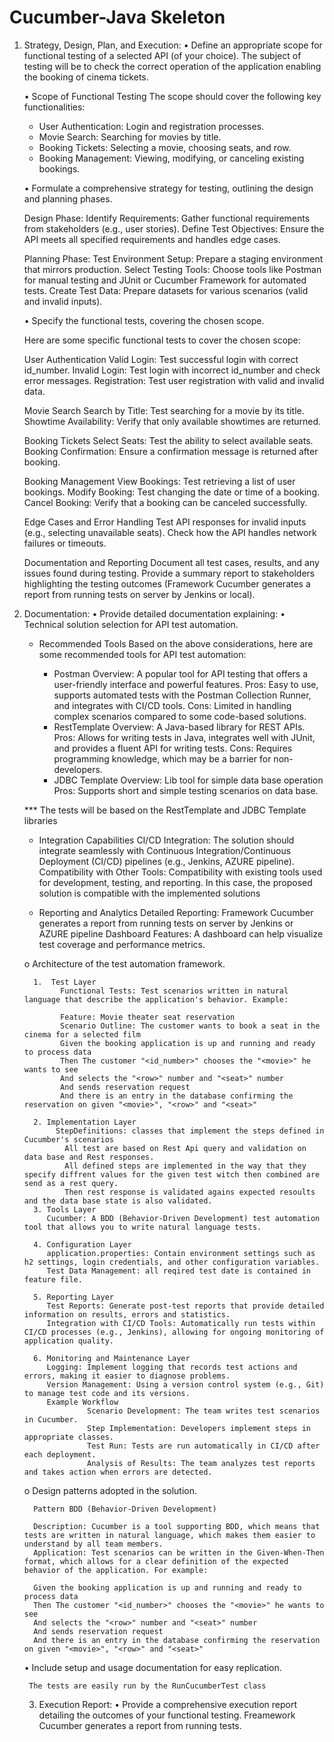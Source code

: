 # Cucumber-Java Skeleton

1. Strategy, Design, Plan, and Execution:
   •	Define an appropriate scope for functional testing of a selected API (of your choice).
   The subject of testing will be to check the correct operation of the application enabling the booking of cinema tickets.

   • Scope of Functional Testing
   The scope should cover the following key functionalities:

   - User Authentication: Login and registration processes.
   - Movie Search: Searching for movies by title.
   - Booking Tickets: Selecting a movie, choosing seats, and row.
   - Booking Management: Viewing, modifying, or canceling existing bookings.

   •	Formulate a comprehensive strategy for testing, outlining the design and planning phases.

      Design Phase:
      Identify Requirements: Gather functional requirements from stakeholders (e.g., user stories).
      Define Test Objectives: Ensure the API meets all specified requirements and handles edge cases.
      
      Planning Phase:
      Test Environment Setup: Prepare a staging environment that mirrors production.
      Select Testing Tools: Choose tools like Postman for manual testing and JUnit or Cucumber Framework for automated tests.
      Create Test Data: Prepare datasets for various scenarios (valid and invalid inputs).

   •	Specify the functional tests, covering the chosen scope.

      Here are some specific functional tests to cover the chosen scope:

      User Authentication
      Valid Login: Test successful login with correct id_number.
      Invalid Login: Test login with incorrect id_number and check error messages.
      Registration: Test user registration with valid and invalid data.
      
      Movie Search
      Search by Title: Test searching for a movie by its title.
      Showtime Availability: Verify that only available showtimes are returned.
   
      Booking Tickets
      Select Seats: Test the ability to select available seats.
      Booking Confirmation: Ensure a confirmation message is returned after booking.
   
      Booking Management
      View Bookings: Test retrieving a list of user bookings.
      Modify Booking: Test changing the date or time of a booking.
      Cancel Booking: Verify that a booking can be canceled successfully.

      Edge Cases and Error Handling
      Test API responses for invalid inputs (e.g., selecting unavailable seats).
      Check how the API handles network failures or timeouts.
 
      Documentation and Reporting
      Document all test cases, results, and any issues found during testing.
      Provide a summary report to stakeholders highlighting the testing outcomes (Framework Cucumber generates a report from running tests on server by Jenkins or local).



2. Documentation:
   •	Provide detailed documentation explaining:
         •	Technical solution selection for API test automation.
   
   * Recommended Tools
   Based on the above considerations, here are some recommended tools for API test automation:

     - Postman
     Overview: A popular tool for API testing that offers a user-friendly interface and powerful features.
     Pros: Easy to use, supports automated tests with the Postman Collection Runner, and integrates with CI/CD tools.
     Cons: Limited in handling complex scenarios compared to some code-based solutions.
     - RestTemplate
    Overview: A Java-based library for REST APIs.
    Pros: Allows for writing tests in Java, integrates well with JUnit, and provides a fluent API for writing tests.
    Cons: Requires programming knowledge, which may be a barrier for non-developers.
     - JDBC Template
    Overview: Lib tool for simple data base operation
    Pros: Supports short and simple testing scenarios on data base.


   *** The tests will be based on the RestTemplate and JDBC Template libraries

   * Integration Capabilities
      CI/CD Integration: The solution should integrate seamlessly with Continuous Integration/Continuous Deployment (CI/CD) pipelines (e.g., Jenkins, AZURE pipeline).
      Compatibility with Other Tools: Compatibility with existing tools used for development, testing, and reporting. In this case, the proposed solution is compatible with the implemented solutions

   * Reporting and Analytics
      Detailed Reporting: Framework Cucumber generates a report from running tests on server by Jenkins or AZURE pipeline
      Dashboard Features: A dashboard can help visualize test coverage and performance metrics.



   o	Architecture of the test automation framework.

         1.  Test Layer
               Functional Tests: Test scenarios written in natural language that describe the application's behavior. Example:
               
               Feature: Movie theater seat reservation
               Scenario Outline: The customer wants to book a seat in the cinema for a selected film
               Given the booking application is up and running and ready to process data
               Then The customer "<id_number>" chooses the "<movie>" he wants to see
               And selects the "<row>" number and "<seat>" number
               And sends reservation request
               And there is an entry in the database confirming the reservation on given "<movie>", "<row>" and "<seat>"

         2. Implementation Layer
              StepDefinitions: classes that implement the steps defined in Cucumber's scenarios
                All test are based on Rest Api query and validation on data base and Rest responses. 
                All defined steps are implemented in the way that they specify diffrent values for the given test witch then combined are send as a rest query.
                Then rest response is validated agains expected resoults and the data base state is also validated.
         3. Tools Layer
            Cucumber: A BDD (Behavior-Driven Development) test automation tool that allows you to write natural language tests.

         4. Configuration Layer
            application.properties: Contain environment settings such as h2 settings, login credentials, and other configuration variables.
            Test Data Management: all reqired test date is contained in feature file.

         5. Reporting Layer
            Test Reports: Generate post-test reports that provide detailed information on results, errors and statistics.
            Integration with CI/CD Tools: Automatically run tests within CI/CD processes (e.g., Jenkins), allowing for ongoing monitoring of application quality.

         6. Monitoring and Maintenance Layer
            Logging: Implement logging that records test actions and errors, making it easier to diagnose problems.
            Version Management: Using a version control system (e.g., Git) to manage test code and its versions.
            Example Workflow
                     Scenario Development: The team writes test scenarios in Cucumber.
                     Step Implementation: Developers implement steps in appropriate classes.
                     Test Run: Tests are run automatically in CI/CD after each deployment.
                     Analysis of Results: The team analyzes test reports and takes action when errors are detected.


   o	Design patterns adopted in the solution.
         
         Pattern BDD (Behavior-Driven Development)

         Description: Cucumber is a tool supporting BDD, which means that tests are written in natural language, which makes them easier to understand by all team members.
         Application: Test scenarios can be written in the Given-When-Then format, which allows for a clear definition of the expected behavior of the application. For example:
         
         Given the booking application is up and running and ready to process data
         Then The customer "<id_number>" chooses the "<movie>" he wants to see
         And selects the "<row>" number and "<seat>" number
         And sends reservation request
         And there is an entry in the database confirming the reservation on given "<movie>", "<row>" and "<seat>"


   •	Include setup and usage documentation for easy replication.

        The tests are easily run by the RunCucumberTest class



    3. Execution Report:
        •	Provide a comprehensive execution report detailing the outcomes of your functional testing.
            Freamework Cucumber generates a report from running tests.


